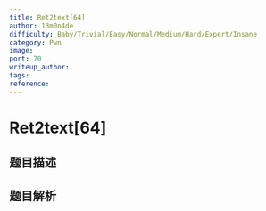 ```yaml
---
title: Ret2text[64]
author: 13m0n4de
difficulty: Baby/Trivial/Easy/Normal/Medium/Hard/Expert/Insane
category: Pwn
image:
port: 70
writeup_author:
tags:
reference:
---
```


# Ret2text\[64\]

## 题目描述

<description>

## 题目解析

<analysis>
